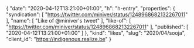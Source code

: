 {
  "date": "2020-04-12T13:21:00+01:00",
  "h": "h-entry",
  "properties": {
    "syndication": [
      "https://twitter.com/miniver/status/1248968682132267011"
    ],
    "name": [
      "Like of @miniver's tweet"
    ],
    "like-of": [
      "https://twitter.com/miniver/status/1248968682132267011"
    ],
    "published": [
      "2020-04-12T13:21:00+01:00"
    ]
  },
  "kind": "likes",
  "slug": "2020/04/sooja",
  "client_id": "https://indigenous.realize.be"
}
